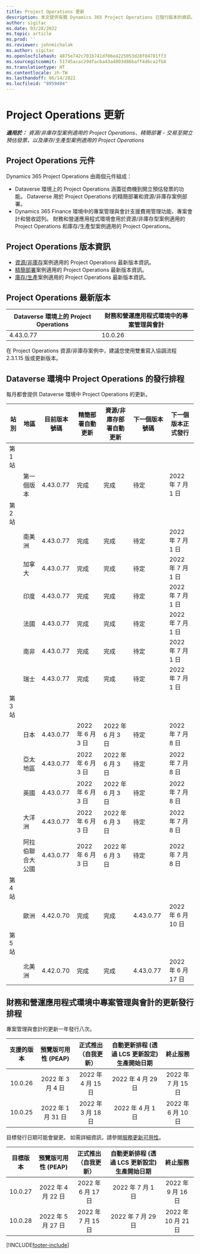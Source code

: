 ```yaml
---
title: Project Operations 更新
description: 本文提供有關 Dynamics 365 Project Operations 已發行版本的資訊。
author: sigitac
ms.date: 03/28/2022
ms.topic: article
ms.prod: ''
ms.reviewer: johnmichalak
ms.author: sigitac
ms.openlocfilehash: 4875e742c701b741df06e4225053d28f04781ff3
ms.sourcegitcommit: 51745acac29dfacba43a4003d86baff4d6ca2fb8
ms.translationtype: HT
ms.contentlocale: zh-TW
ms.lasthandoff: 06/14/2022
ms.locfileid: "8959404"
---
```

# <a name="project-operations-updates"></a>Project Operations 更新

_**適用於：** 資源/非庫存型案例適用的 Project Operations、精簡部署 - 交易至開立預估發票，以及庫存/生產型案例適用的 Project Operations_



## <a name="project-operations-components"></a>Project Operations 元件

Dynamics 365 Project Operations 由兩個元件組成：

- Dataverse 環境上的 Project Operations 涵蓋從商機到開立預估發票的功能。 Dataverse 用於 Project Operations 的精簡部署和資源/非庫存案例部署。
- Dynamics 365 Finance 環境中的專案管理與會計支援費用管理功能、專案會計和營收認列。 財務和營運應用程式環境會用於資源/非庫存型案例適用的 Project Operations 和庫存/生產型案例適用的 Project Operations。

## <a name="project-operations-release-notes"></a>Project Operations 版本資訊
- [資源/非庫存](whats-new-may-2022-resource-based.md)案例適用的 Project Operations 最新版本資訊。
- [精簡部署](../pro/whats-new/whats-new-may-2022-lite.md)案例適用的 Project Operations 最新版本資訊。
- [庫存/生產](../prod-pma/whats-new/whats-new-oct-2021-stocked.md)案例適用的 Project Operations 最新版本資訊。

## <a name="project-operations-latest-version"></a>Project Operations 最新版本

| Dataverse 環境上的 Project Operations | 財務和營運應用程式環境中的專案管理與會計 | 
| --- | --- |
| 4.43.0.77 | 10.0.26 |

在 Project Operations 資源/非庫存案例中，建議您使用雙重寫入協調流程 2.3.1.15 版或更新版本。

## <a name="release-schedule-for-project-operations-on-dataverse-environment"></a>Dataverse 環境中 Project Operations 的發行排程

每月都會提供 Dataverse 環境中 Project Operations 的更新。 

| 站別 | 地區 | 目前版本號碼 | 精簡部署自動更新 | 資源/非庫存部署自動更新 | 下一個版本號碼 | 下一個版本正式發行 |
|-----------|-----------------------|-----------------|--------------------|---------------------|---------------------|---------------------|
| 第 1 站 |   &nbsp;              |    &nbsp;       | &nbsp;             |      &nbsp;         |      &nbsp;         |      &nbsp;         |
|   &nbsp;  | 第一個版本         |  4.43.0.77      | 完成           | 完成            | 待定                 | 2022 年 7 月 1 日       |
| 第 2 站 |   &nbsp;              |    &nbsp;       | &nbsp;             |      &nbsp;         |      &nbsp;         |      &nbsp;         |
|   &nbsp;  | 南美洲         |  4.43.0.77      | 完成           | 完成            | 待定                 | 2022 年 7 月 1 日       |
|   &nbsp;  | 加拿大                |  4.43.0.77      | 完成           | 完成            | 待定                 | 2022 年 7 月 1 日       |
|   &nbsp;  | 印度                 |  4.43.0.77      | 完成           | 完成            | 待定                 | 2022 年 7 月 1 日       |
|   &nbsp;  | 法國                |  4.43.0.77      | 完成           | 完成            | 待定                 | 2022 年 7 月 1 日       |
|   &nbsp;  | 南非          |  4.43.0.77      | 完成           | 完成            | 待定                 | 2022 年 7 月 1 日       |
|   &nbsp;  | 瑞士           |  4.43.0.77      | 完成           | 完成            | 待定                 | 2022 年 7 月 1 日       |
| 第 3 站 |      &nbsp;           |     &nbsp;      |     &nbsp;         |      &nbsp;         |      &nbsp;         |      &nbsp;         |
|   &nbsp;  | 日本                 |  4.43.0.77      | 2022 年 6 月 3 日      | 2022 年 6 月 3 日       | 待定                 | 2022 年 7 月 8 日       |
|   &nbsp;  | 亞太地區          |  4.43.0.77      | 2022 年 6 月 3 日      | 2022 年 6 月 3 日       | 待定                 | 2022 年 7 月 8 日       |
|   &nbsp;  | 英國         |  4.43.0.77      | 2022 年 6 月 3 日      | 2022 年 6 月 3 日       | 待定                 | 2022 年 7 月 8 日       |
|   &nbsp;  | 大洋洲               |  4.43.0.77      | 2022 年 6 月 3 日      | 2022 年 6 月 3 日       | 待定                 | 2022 年 7 月 8 日       |
|   &nbsp;  | 阿拉伯聯合大公國  |  4.43.0.77      | 2022 年 6 月 3 日      | 2022 年 6 月 3 日       | 待定                 | 2022 年 7 月 8 日       |
| 第 4 站 |     &nbsp;            |     &nbsp;      |     &nbsp;         |      &nbsp;         |      &nbsp;         |      &nbsp;         |
|   &nbsp;  | 歐洲                |  4.42.0.70      | 完成           | 完成            | 4.43.0.77           | 2022 年 6 月 10 日       |
| 第 5 站 |     &nbsp;            |     &nbsp;      |     &nbsp;         |      &nbsp;         |      &nbsp;         |      &nbsp;         |
|   &nbsp;  | 北美洲         |  4.42.0.70      | 完成           | 完成            | 4.43.0.77           | 2022 年 6 月 17 日       |

## <a name="release-schedule-for-project-management-and-accounting-in-the-finance-and-operations-apps-environment"></a>財務和營運應用程式環境中專案管理與會計的更新發行排程

專案管理與會計的更新一年發行八次。

|支援的版本| 預覽版可用性 (PEAP) | 正式推出（自我更新） | 自動更新排程 (透過 LCS 更新設定) 生產開始日期 |   終止服務   |
|:---------------:|:---------------------------:|:---------------------------------:|:--------------------------------------------------------------------:|:------------------:|
|     10.0.26     |      2022 年 3 月 4 日          |        2022 年 4 月 15 日             |                          2022 年 4 月 29 日                              | 2022 年 7 月 15 日      |
|     10.0.25     |      2022 年 1 月 31 日       |        2022 年 3 月 18 日             |                          2022 年 4 月 1 日                               | 2022 年 6 月 10 日      |


目標發行日期可能會變更。 如需詳細資訊，請參閱[服務更新可用性](/dynamics365/fin-ops-core/fin-ops/get-started/public-preview-releases?toc=%2fdynamics365%2ffinance%2ftoc.json)。

|目標版本 | 預覽版可用性 (PEAP) | 正式推出（自我更新） | 自動更新排程 (透過 LCS 更新設定) 生產開始日期 |   終止服務   |
|:---------------:|:---------------------------:|:---------------------------------:|:--------------------------------------------------------------------:|:------------------:|
|     10.0.27     |      2022 年 4 月 22 日         |        2022 年 6 月 17 日              |                          2022 年 7 月 1 日                                | 2022 年 9 月 16 日 |
|     10.0.28     |      2022 年 5 月 27 日           |        2022 年 7 月 15 日              |                          2022 年 7 月 29 日                               | 2022 年 10 月 21 日   |

[!INCLUDE[footer-include](../includes/footer-banner.md)]
